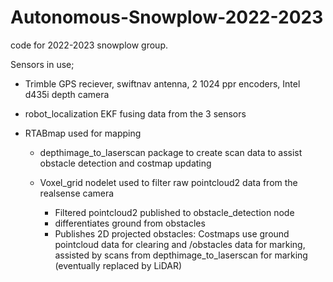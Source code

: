 # Autonomous-Snowplow-2022-2023
code for 2022-2023 snowplow group.

Sensors in use;
- Trimble GPS reciever, swiftnav antenna, 2 1024 ppr encoders, Intel d435i depth camera

- robot_localization EKF fusing data from the 3 sensors

- RTABmap used for mapping
  - depthimage_to_laserscan package to create scan data to assist obstacle detection and costmap updating
  
  - Voxel_grid nodelet used to filter raw pointcloud2 data from the realsense camera
    - Filtered pointcloud2 published to obstacle_detection node
    - differentiates ground from obstacles
    - Publishes 2D projected obstacles: Costmaps use ground pointcloud data for clearing and /obstacles data for marking, assisted by scans from
    depthimage_to_laserscan for marking (eventually replaced by LiDAR)


